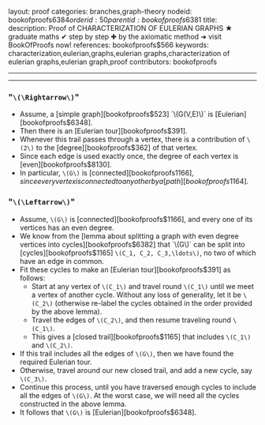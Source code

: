 layout: proof
categories: branches,graph-theory
nodeid: bookofproofs$6384
orderid: 50
parentid: bookofproofs$6381
title: 
description:  Proof of CHARACTERIZATION OF EULERIAN GRAPHS &#9733; graduate maths &#10004; step by step &#10010; by the axiomatic method &#10140; visit BookOfProofs now!
references: bookofproofs$566
keywords: characterization,eulerian,graphs,eulerian graphs,characterization of eulerian graphs,eulerian graph,proof
contributors: bookofproofs

---


---

### "`\(\Rightarrow\)`"

* Assume, a [simple graph][bookofproofs$523] `\(G(V,E)\)` is [Eulerian][bookofproofs$6348].
* Then there is an [Eulerian tour][bookofproofs$391].
* Whenever this trail passes through a vertex, there is a contribution of `\(2\)` to the [degree][bookofproofs$362] of that vertex. 
* Since each edge is used exactly once, the degree of each vertex is [even][bookofproofs$8130].
* In particular, `\(G\)` is [connected][bookofproofs$1166], since every vertex is connected to any other by a [path][bookofproofs$1164].
### "`\(\Leftarrow\)`"

* Assume, `\(G\)` is [connected][bookofproofs$1166], and every one of its vertices has an even degree.
* We know from the [lemma about splitting a graph with even degree vertices into cycles][bookofproofs$6382] that `\(G\)` can be split into [cycles][bookofproofs$1165] `\(C_1, C_2, C_3,\ldots\)`, no two of which have an edge in common.
* Fit these cycles to make an [Eulerian tour][bookofproofs$391] as follows:
   * Start at any vertex of `\(C_1\)` and travel round `\(C_1\)` until we meet a vertex of another cycle. Without any loss of generality, let it be `\(C_2\)` (otherwise re-label the cycles obtained in the order provided by the above lemma). 
   * Travel the edges of `\(C_2\)`, and then resume traveling round `\(C_1\)`.
   * This gives a [closed trail][bookofproofs$1165] that includes `\(C_1\)` and `\(C_2\)`.
* If this trail includes all the edges of `\(G\)`, then we have found the required Eulerian tour. 
* Otherwise, travel around our new closed trail, and add a new cycle, say `\(C_3\)`.
* Continue this process, until you have traversed enough cycles to include all the edges of `\(G\)`. At the worst case, we will need all the cycles constructed in the above lemma.
* It follows that `\(G\)` is [Eulerian][bookofproofs$6348].